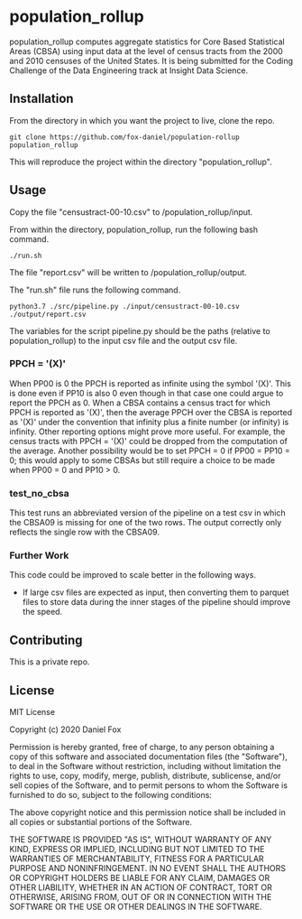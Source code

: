 # population_rollup

population_rollup computes aggregate statistics for Core Based Statistical Areas (CBSA) using input data at the level of census tracts from the 2000 and 2010 censuses of the United States. It is being submitted for the Coding Challenge of the Data Engineering track at Insight Data Science.

## Installation

From the directory in which you want the project to live, clone the repo.

```
git clone https://github.com/fox-daniel/population-rollup population_rollup
```
This will reproduce the project within the directory "population_rollup".

## Usage

Copy the file "censustract-00-10.csv" to /population_rollup/input.

From within the directory, population_rollup, run the following bash command.
```
./run.sh
```
The file "report.csv" will be written to /population_rollup/output.

The "run.sh" file runs the following command.
```
python3.7 ./src/pipeline.py ./input/censustract-00-10.csv ./output/report.csv
```
The variables for the script pipeline.py should be the paths (relative to population_rollup) to the input csv file and the output csv file.

### PPCH = '(X)'
When PP00 is 0 the PPCH is reported as infinite using the symbol '(X)'. This is done even if PP10 is also 0 even though in that case one could argue to report the PPCH as 0. When a CBSA contains a census tract for which PPCH is reported as '(X)', then the average PPCH over the CBSA is reported as '(X)' under the convention that infinity plus a finite number (or infinity) is infinity. Other reporting options might prove more useful. For example, the census tracts with PPCH = '(X)' could be dropped from the computation of the average. Another possibility would be to set PPCH = 0 if PP00 = PP10 = 0; this would apply to some CBSAs but still require a choice to be made when PP00 = 0 and PP10 > 0.

### test_no_cbsa
This test runs an abbreviated version of the pipeline on a test csv in which the CBSA09 is missing for one of the two rows. The output correctly only reflects the single row with the CBSA09.

 

### Further Work
This code could be improved to scale better in the following ways.
- If large csv files are expected as input, then converting them to parquet files to store data during the inner stages of the pipeline should improve the speed.

## Contributing
This is a private repo.

## License

MIT License

Copyright (c) 2020 Daniel Fox

Permission is hereby granted, free of charge, to any person obtaining a copy
of this software and associated documentation files (the "Software"), to deal
in the Software without restriction, including without limitation the rights
to use, copy, modify, merge, publish, distribute, sublicense, and/or sell
copies of the Software, and to permit persons to whom the Software is
furnished to do so, subject to the following conditions:

The above copyright notice and this permission notice shall be included in all
copies or substantial portions of the Software.

THE SOFTWARE IS PROVIDED "AS IS", WITHOUT WARRANTY OF ANY KIND, EXPRESS OR
IMPLIED, INCLUDING BUT NOT LIMITED TO THE WARRANTIES OF MERCHANTABILITY,
FITNESS FOR A PARTICULAR PURPOSE AND NONINFRINGEMENT. IN NO EVENT SHALL THE
AUTHORS OR COPYRIGHT HOLDERS BE LIABLE FOR ANY CLAIM, DAMAGES OR OTHER
LIABILITY, WHETHER IN AN ACTION OF CONTRACT, TORT OR OTHERWISE, ARISING FROM,
OUT OF OR IN CONNECTION WITH THE SOFTWARE OR THE USE OR OTHER DEALINGS IN THE
SOFTWARE.

